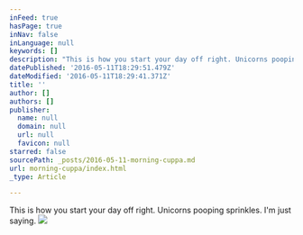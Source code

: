 ```yaml
---
inFeed: true
hasPage: true
inNav: false
inLanguage: null
keywords: []
description: "This is how you start your day off right. Unicorns pooping sprinkles. I'm just saying."
datePublished: '2016-05-11T18:29:51.479Z'
dateModified: '2016-05-11T18:29:41.371Z'
title: ''
author: []
authors: []
publisher:
  name: null
  domain: null
  url: null
  favicon: null
starred: false
sourcePath: _posts/2016-05-11-morning-cuppa.md
url: morning-cuppa/index.html
_type: Article

---
```

This is how you start your day off right. Unicorns pooping sprinkles. I'm just saying.
![](https://the-grid-user-content.s3-us-west-2.amazonaws.com/1475f0b3-8ef9-4b68-9a74-ebfb1e4751c6.jpg)